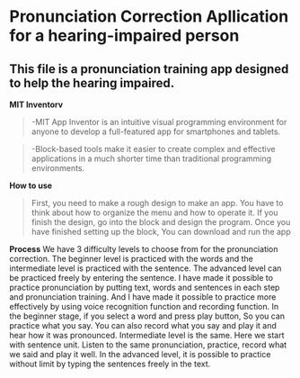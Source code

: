 Pronunciation Correction Apllication for a hearing-impaired person
======

This file is a pronunciation training app designed to help the hearing impaired.
-----
**MIT Inventorv**
>-MIT App Inventor is an intuitive visual programming environment for anyone to develop a full-featured app for smartphones and tablets.

>-Block-based tools make it easier to create complex and effective applications in a much shorter time than traditional programming environments.

**How to use**
>First, you need to make a rough design to make an app.
>You have to think about how to organize the menu and how to operate it.
>If you finish the design, go into the block and design the program. Once you have finished setting up the block, You can download and run the app


**Process**
We have 3 difficulty levels to choose from for the pronunciation correction. The beginner level is practiced with the words and the intermediate level is practiced with the sentence.
The advanced level can be practiced freely by entering the sentence.
I have made it possible to practice pronunciation by putting text, words and sentences in each step and pronunciation training.
And I have made it possible to practice more effectively by using voice recognition function and recording function.
In the beginner stage, if you select a word and press play button, So you can practice what you say. You can also record what you say and play it and hear how it was pronounced.
Intermediate level is the same. Here we start with sentence unit.
Listen to the same pronunciation, practice, record what we said and play it well.
In the advanced level, it is possible to practice without limit by typing the sentences freely in the text.
